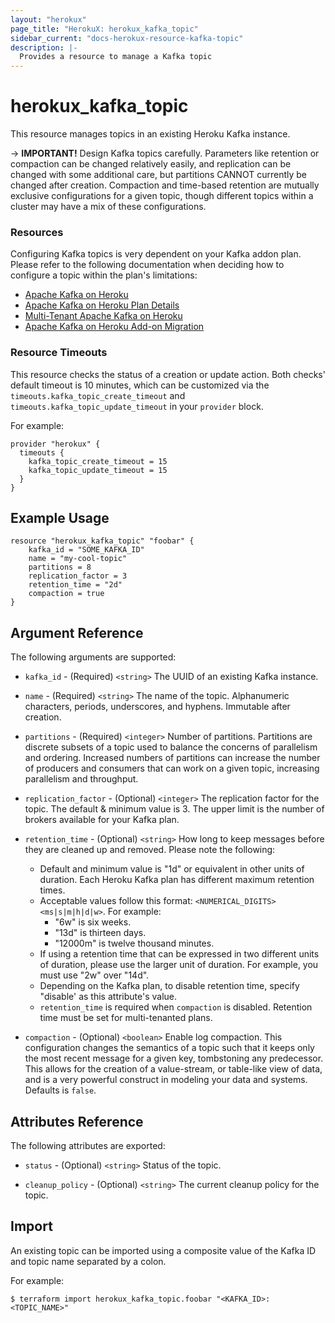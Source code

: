 ```yaml
---
layout: "herokux"
page_title: "HerokuX: herokux_kafka_topic"
sidebar_current: "docs-herokux-resource-kafka-topic"
description: |-
  Provides a resource to manage a Kafka topic
---
```


# herokux\_kafka\_topic

This resource manages topics in an existing Heroku Kafka instance.

-> **IMPORTANT!**
Design Kafka topics carefully. Parameters like retention or compaction can be changed relatively easily,
and replication can be changed with some additional care, but partitions CANNOT currently be changed after creation.
Compaction and time-based retention are mutually exclusive configurations for a given topic,
though different topics within a cluster may have a mix of these configurations.

### Resources
Configuring Kafka topics is very dependent on your Kafka addon plan.
Please refer to the following documentation when deciding how to configure a topic within the plan's limitations:
- [Apache Kafka on Heroku](https://devcenter.heroku.com/articles/kafka-on-heroku)
- [Apache Kafka on Heroku Plan Details](https://elements.heroku.com/addons/heroku-kafka)
- [Multi-Tenant Apache Kafka on Heroku](https://devcenter.heroku.com/articles/multi-tenant-kafka-on-heroku#basic-plans)
- [Apache Kafka on Heroku Add-on Migration](https://devcenter.heroku.com/articles/kafka-addon-migration)

### Resource Timeouts
This resource checks the status of a creation or update action.
Both checks' default timeout is 10 minutes, which can be customized
via the `timeouts.kafka_topic_create_timeout` and `timeouts.kafka_topic_update_timeout` in your `provider` block.

For example:
```hcl-terraform
provider "herokux" {
  timeouts {
    kafka_topic_create_timeout = 15
    kafka_topic_update_timeout = 15
  }
}
```

## Example Usage

```hcl-terraform
resource "herokux_kafka_topic" "foobar" {
	kafka_id = "SOME_KAFKA_ID"
	name = "my-cool-topic"
	partitions = 8
	replication_factor = 3
	retention_time = "2d"
	compaction = true
}
```

## Argument Reference

The following arguments are supported:

* `kafka_id` - (Required) `<string>` The UUID of an existing Kafka instance.

* `name` - (Required) `<string>` The name of the topic. Alphanumeric characters, periods, underscores, and hyphens.
Immutable after creation.

* `partitions` - (Required) `<integer>` Number of partitions. Partitions are discrete subsets of a topic used to
balance the concerns of parallelism and ordering. Increased numbers of partitions can increase the number
of producers and consumers that can work on a given topic, increasing parallelism and throughput.

* `replication_factor` - (Optional) `<integer>` The replication factor for the topic. The default & minimum value is 3.
The upper limit is the number of brokers available for your Kafka plan.

* `retention_time` - (Optional) `<string>` How long to keep messages before they are cleaned up and removed.
Please note the following:
    * Default and minimum value is "1d" or equivalent in other units of duration. Each Heroku Kafka plan has different maximum retention times.
    * Acceptable values follow this format: `<NUMERICAL_DIGITS><ms|s|m|h|d|w>`. For example:
        * "6w" is six weeks.
        * "13d" is thirteen days.
        * "12000m" is twelve thousand minutes.
    * If using a retention time that can be expressed in two different units of duration, please use the larger unit of duration.
    For example, you must use "2w" over "14d".
    * Depending on the Kafka plan, to disable retention time, specify "disable' as this attribute's value.
    * `retention_time` is required when `compaction` is disabled. Retention time must be set for multi-tenanted plans.

* `compaction` - (Optional) `<boolean>` Enable log compaction. This configuration changes the semantics of a topic such
that it keeps only the most recent message for a given key, tombstoning any predecessor.
This allows for the creation of a value-stream, or table-like view of data,
and is a very powerful construct in modeling your data and systems. Defaults is `false`.

## Attributes Reference

The following attributes are exported:

* `status` - (Optional) `<string>` Status of the topic.

* `cleanup_policy` - (Optional) `<string>` The current cleanup policy for the topic.

## Import

An existing topic can be imported using a composite value of the Kafka ID and topic name
separated by a colon.

For example:
```shell script
$ terraform import herokux_kafka_topic.foobar "<KAFKA_ID>:<TOPIC_NAME>"
```